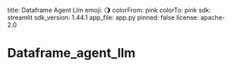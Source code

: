 title: Dataframe Agent Llm
emoji: 🌖
colorFrom: pink
colorTo: pink
sdk: streamlit
sdk_version: 1.44.1
app_file: app.py
pinned: false
license: apache-2.0

# Dataframe_agent_llm
